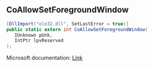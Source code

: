 ## CoAllowSetForegroundWindow

```csharp
[DllImport("ole32.dll", SetLastError = true)]
public static extern int CoAllowSetForegroundWindow(
   IUnknown pUnk,
   IntPtr lpvReserved
);
```

Microsoft documentation: [Link](https://learn.microsoft.com/en-us/windows/win32/api/objbase/nf-objbase-coallowsetforegroundwindow)
